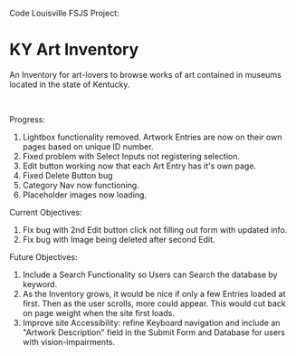 Code Louisville FSJS Project:
# KY Art Inventory

An Inventory for art-lovers to browse works of art contained in museums located in the state of Kentucky.

<br>

Progress:
1. Lightbox functionality removed. Artwork Entries are now on their own pages based on unique ID number.
2. Fixed problem with Select Inputs not registering selection.
3. Edit button working now that each Art Entry has it's own page.
4. Fixed Delete Button bug
5. Category Nav now functioning.
6. Placeholder images now loading.

Current Objectives:
1. Fix bug with 2nd Edit button click not filling out form with updated info.
2. Fix bug with Image being deleted after second Edit.

Future Objectives:
1. Include a Search Functionality so Users can Search the database by keyword.
2. As the Inventory grows, it would be nice if only a few Entries loaded at first. Then as the user scrolls, more could appear. This would cut back on page weight when the site first loads.
3. Improve site Accessibility: refine Keyboard navigation and include an "Artwork Description" field in the Submit Form and Database for users with vision-impairments.
 